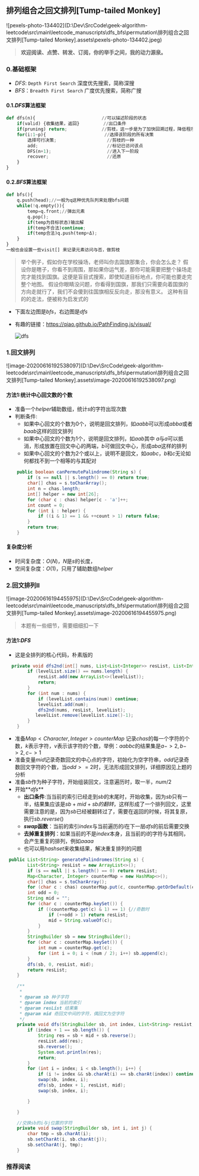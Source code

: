 ## 排列组合之回文排列[Tump-tailed Monkey]

![pexels-photo-134402](D:\Dev\SrcCode\geek-algorithm-leetcode\src\main\leetcode_manuscripts\dfs_bfs\permutation\排列组合之回文排列[Tump-tailed Monkey].assets\pexels-photo-134402.jpeg)


> **欢迎阅读、点赞、转发、订阅，你的举手之间，我的动力源泉。**

### 0.基础框架

- $DFS$: `Depth First Search`  深度优先搜索，简称深搜
- $BFS$：`Breadth First Search`  广度优先搜索，简称广搜

#### 0.1.$DFS$算法框架

```python
def dfs(n){                         //可以描述阶段的状态
	if(valid) {收集结果，返回}	        //出口条件
	if(pruning) return;             //剪枝，这一步是为了加快回溯过程，降低程序执行时间
	for(i:1~p){                      //选择该阶段的所有决策
		选择可行决策;                   //剪枝的一种 
		add;						  //标记已访问该点
		DFS(n+1);                     //进入下一阶段
		recover;                      //还原
	}
}
```

#### 0.2.$BFS$算法框架

```python
def bfs(){
    q.push(head);//一般为q这种优先队列来处理bfs问题
    while(!q.empty()){
        temp=q.front;//弹出元素
        q.pop(); 
        if(temp为目标状态)输出解 
        if(temp不合法)continue;
        if(temp合法)q.push(temp+Δ);
    }
}
一般也会设置一些visit[] 来记录元素访问与否，做剪枝
```

>  举个例子，假如你在学校操场，老师叫你去国旗那集合，你会怎么走？ 假设你是瞎子，你看不到周围，那如果你运气差，那你可能需要把整个操场走完才能找到国旗。这便是盲目式搜索，即使知道目标地点，你可能也要走完整个地图。 假设你眼睛没问题，你看得到国旗，那我们只需要向着国旗的方向走就行了，我们不会傻到往国旗相反反向走，那没有意义。 这种有目的的走法，便被称为启发式的 

- 下面左边图是$bfs$，右边图是$dfs$

- 有趣的链接：https://qiao.github.io/PathFinding.js/visual/ 

  ![dfs](C:\Users\lwh\Desktop\dfs.gif)


### 1.回文排列

![image-20200616192538097](D:\Dev\SrcCode\geek-algorithm-leetcode\src\main\leetcode_manuscripts\dfs_bfs\permutation\排列组合之回文排列[Tump-tailed Monkey].assets\image-20200616192538097.png)

#### 方法1:统计中心回文数的个数

- 准备一个$helper$辅助数组，统计$s$的字符出现次数
- 判断条件:
  - 如果中心回文的个数为$0$个，说明是回文排列，如$aabb$可以形成$abba$或者$baab$这样的回文排列
  - 如果中心回文的个数为$1$个，说明是回文排列，如$aab$其中 $a$与$a$可以抵消，形成放置在回文中心的两端，$b$可做回文中心，形成$aba$这样的排列
  - 如果中心回文的个数为$2$个或以上，说明不是回文，如$aabc$，$b$和$c$无论如何都找不到一个相等的与其配对

```java
    public boolean canPermutePalindrome(String s) {
        if (s == null || s.length() == 0) return true;
        char[] chas = s.toCharArray();
        int n = chas.length;
        int[] helper = new int[26];
        for (char c : chas) helper[c - 'a']++;
        int count = 0;
        for (int i : helper) {
            if ((i & 1) == 1 && ++count > 1) return false;
        }
        return true;
    }
```


#### 复杂度分析

- 时间复杂度：$O(N)$，$N$是$s$的长度，
- 空间复杂度：$O(1)$，只用了辅助数组$helper$

### 2.回文排列II

![image-20200616194455975](D:\Dev\SrcCode\geek-algorithm-leetcode\src\main\leetcode_manuscripts\dfs_bfs\permutation\排列组合之回文排列[Tump-tailed Monkey].assets\image-20200616194455975.png)

> 本题有一些细节，需要细细扣一下

#### 方法1:$DFS$

- 这是全排列的核心代码，朴素版的

```java
  private void dfs2nd(int[] nums, List<List<Integer>> resList, List<Integer> levelList) {
        if (levelList.size() == nums.length) {
            resList.add(new ArrayList<>(levelList));
            return;
        }
        for (int num : nums) {
            if (levelList.contains(num)) continue;
            levelList.add(num);
            dfs2nd(nums, resList, levelList);
           levelList.remove(levelList.size()-1);
        }
    }
```

- 准备$Map<Character, Integer> counterMap$ 记录$chas$的每一个字符的个数，$k$表示字符，$v$表示该字符的个数，举例：$aabbc$的结果集是$a->2,b->2,c->1$
- 准备变量$mid$记录奇数回文的中心点的字符，初始化为空字符串，$odd$记录奇数回文字符的个数，当$odd>=2$时，无法形成回文排列，详细原因见上题的分析
- 准备$sb$作为种子字符，开始组装回文，注意遍历时，取一半，$num/2$
- 开始**$dfs$**
  - **出口条件**:当当前的索引已经走到$sb$的末尾时，开始收集，因为$sb$只有一半，结果集应该是$sb+mid+sb的翻转$，这样形成了一个排列回文，这里需要注意的是，因为$sb$已经被翻转过了，需要在返回的时候，将其复原，执行$sb.reverse()$
  - **$swap$函数**：当前的索引$index$与当前遍历的$i$在下一层$dfs$的前后需要交换
  - **去掉重复排列**：如果当前的不是$index$本身，且当前的$i$的字符与其相同，会产生重复的排列，例如$aaaa$
  - 也可以用$hashset$来收集结果，解决重复排列的问题

```java
 public List<String> generatePalindromes(String s) {
        List<String> resList = new ArrayList<>();
        if (s == null || s.length() == 0) return resList;
        Map<Character, Integer> counterMap = new HashMap<>();
        char[] chas = s.toCharArray();
        for (char c : chas) counterMap.put(c, counterMap.getOrDefault(c, 0) + 1);
        int odd = 0;
        String mid = "";
        for (char c : counterMap.keySet()) {
            if ((counterMap.get(c) & 1) == 1) {//奇数时
                if (++odd > 1) return resList;
                mid = String.valueOf(c);
            }
        }
        StringBuilder sb = new StringBuilder();
        for (char c : counterMap.keySet()) {
            int num = counterMap.get(c);
            for (int i = 0; i < (num / 2); i++) sb.append(c);
        }
        dfs(sb, 0, resList, mid);
        return resList;
    }

    /**
     *
     * @param sb 种子字符
     * @param index 当前的索引
     * @param resList 结果集
     * @param mid 奇回文中间的字符，偶回文为空字符
     */
    private void dfs(StringBuilder sb, int index, List<String> resList, String mid) {
        if (index + 1 == sb.length()) {
            String res = sb + mid + sb.reverse();
            resList.add(res);
            sb.reverse();
            System.out.println(res);
            return;
        }
        for (int i = index; i < sb.length(); i++) {
            if (i != index && sb.charAt(i) == sb.charAt(index)) continue;
            swap(sb, index, i);
            dfs(sb, index + 1, resList, mid);
            swap(sb, index, i);

        }

    }

    //交换sb的i与j位置的字符
    private void swap(StringBuilder sb, int i, int j) {
        char tmp = sb.charAt(i);
        sb.setCharAt(i, sb.charAt(j));
        sb.setCharAt(j, tmp);
    }
```



### 推荐阅读














